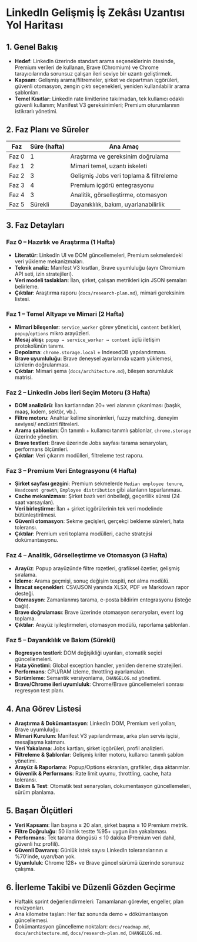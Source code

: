 <!-- docs/roadmap.md -->
# LinkedIn Gelişmiş İş Zekâsı Uzantısı Yol Haritası

## 1. Genel Bakış

- **Hedef**: LinkedIn üzerinde standart arama seçeneklerinin ötesinde, Premium verileri de kullanan, Brave (Chromium) ve Chrome tarayıcılarında sorunsuz çalışan ileri seviye bir uzantı geliştirmek.
- **Kapsam**: Gelişmiş arama/filtremeler, şirket ve departman içgörüleri, güvenli otomasyon, zengin çıktı seçenekleri, yeniden kullanılabilir arama şablonları.
- **Temel Kısıtlar**: LinkedIn rate limitlerine takılmadan, tek kullanıcı odaklı güvenli kullanım; Manifest V3 gereksinimleri; Premium oturumlarının istikrarlı yönetimi.

## 2. Faz Planı ve Süreler

| Faz | Süre (hafta) | Ana Amaç |
| --- | --- | --- |
| Faz 0 | 1 | Araştırma ve gereksinim doğrulama |
| Faz 1 | 2 | Mimari temel, uzantı iskeleti |
| Faz 2 | 3 | Gelişmiş Jobs veri toplama & filtreleme |
| Faz 3 | 4 | Premium içgörü entegrasyonu |
| Faz 4 | 3 | Analitik, görselleştirme, otomasyon |
| Faz 5 | Sürekli | Dayanıklılık, bakım, uyarlanabilirlik |

## 3. Faz Detayları

### Faz 0 – Hazırlık ve Araştırma (1 Hafta)

- **Literatür**: LinkedIn UI ve DOM güncellemeleri, Premium sekmelerdeki veri yükleme mekanizmaları.
- **Teknik analiz**: Manifest V3 kısıtları, Brave uyumluluğu (aynı Chromium API seti, izin stratejileri).
- **Veri modeli taslakları**: İlan, şirket, çalışan metrikleri için JSON şemaları belirleme.
- **Çıktılar**: Araştırma raporu (`docs/research-plan.md`), mimari gereksinim listesi.

### Faz 1 – Temel Altyapı ve Mimari (2 Hafta)

- **Mimari bileşenler**: `service_worker` görev yöneticisi, `content` betikleri, `popup`/`options` mikro arayüzleri.
- **Mesaj akışı**: `popup ↔ service_worker ↔ content` üçlü iletişim protokolünün tanımı.
- **Depolama**: `chrome.storage.local` + IndexedDB yapılandırması.
- **Brave uyumluluğu**: Brave deneysel ayarlarında uzantı yüklemesi, izinlerin doğrulanması.
- **Çıktılar**: Mimari şema (`docs/architecture.md`), bileşen sorumluluk matrisi.

### Faz 2 – LinkedIn Jobs İleri Seçim Motoru (3 Hafta)

- **DOM analizörü**: İlan kartlarından 20+ veri alanının çıkarılması (başlık, maaş, kıdem, sektör, vb.).
- **Filtre motoru**: Anahtar kelime sinonimleri, fuzzy matching, deneyim seviyesi/ endüstri filtreleri.
- **Arama şablonları**: Ön tanımlı + kullanıcı tanımlı şablonlar, `chrome.storage` üzerinde yönetim.
- **Brave testleri**: Brave üzerinde Jobs sayfası tarama senaryoları, performans ölçümleri.
- **Çıktılar**: Veri çıkarım modülleri, filtreleme test raporu.

### Faz 3 – Premium Veri Entegrasyonu (4 Hafta)

- **Şirket sayfası gezgini**: Premium sekmelerde `Median employee tenure`, `Headcount growth`, `Employee distribution` gibi alanların toparlanması.
- **Cache mekanizması**: Şirket bazlı veri önbelleği, geçerlilik süresi (24 saat varsayılan).
- **Veri birleştirme**: İlan + şirket içgörülerinin tek veri modelinde bütünleştirilmesi.
- **Güvenli otomasyon**: Sekme geçişleri, gerçekçi bekleme süreleri, hata toleransı.
- **Çıktılar**: Premium veri toplama modülleri, cache stratejisi dokümantasyonu.

### Faz 4 – Analitik, Görselleştirme ve Otomasyon (3 Hafta)

- **Arayüz**: Popup arayüzünde filtre rozetleri, grafiksel özetler, gelişmiş sıralama.
- **İzleme**: Arama geçmişi, sonuç değişim tespiti, not alma modülü.
- **İhracat seçenekleri**: CSV/JSON yanında XLSX, PDF ve Markdown rapor desteği.
- **Otomasyon**: Zamanlanmış tarama, e-posta bildirim entegrasyonu (isteğe bağlı).
- **Brave doğrulaması**: Brave üzerinde otomasyon senaryoları, event log toplama.
- **Çıktılar**: Arayüz iyileştirmeleri, otomasyon modülü, raporlama şablonları.

### Faz 5 – Dayanıklılık ve Bakım (Sürekli)

- **Regresyon testleri**: DOM değişikliği uyarıları, otomatik seçici güncellemeleri.
- **Hata yönetimi**: Global exception handler, yeniden deneme stratejileri.
- **Performans**: CPU/RAM izleme, throttling ayarlamaları.
- **Sürümleme**: Semantik versiyonlama, `CHANGELOG.md` yönetimi.
- **Brave/Chrome ileri uyumluluk**: Chrome/Brave güncellemeleri sonrası regresyon test planı.

## 4. Ana Görev Listesi

- **Araştırma & Dokümantasyon**: LinkedIn DOM, Premium veri yolları, Brave uyumluluğu.
- **Mimari Kurulum**: Manifest V3 yapılandırması, arka plan servis işçisi, mesajlaşma katmanı.
- **Veri Yakalama**: Jobs kartları, şirket içgörüleri, profil analizleri.
- **Filtreleme & Şablonlar**: Gelişmiş kriter motoru, kullanıcı tanımlı şablon yönetimi.
- **Arayüz & Raporlama**: Popup/Options ekranları, grafikler, dışa aktarımlar.
- **Güvenlik & Performans**: Rate limit uyumu, throttling, cache, hata toleransı.
- **Bakım & Test**: Otomatik test senaryoları, dokumentasyon güncellemeleri, sürüm planlama.

## 5. Başarı Ölçütleri

- **Veri Kapsamı**: İlan başına ≥ 20 alan, şirket başına ≥ 10 Premium metrik.
- **Filtre Doğruluğu**: 50 ilanlık testte %95+ uygun ilan yakalaması.
- **Performans**: Tek tarama döngüsü ≤ 10 dakika (Premium veri dahil, güvenli hız profili).
- **Güvenli Davranış**: Günlük istek sayısı LinkedIn toleranslarının ≤ %70'inde, uyarı/ban yok.
- **Uyumluluk**: Chrome 128+ ve Brave güncel sürümü üzerinde sorunsuz çalışma.

## 6. İlerleme Takibi ve Düzenli Gözden Geçirme

- Haftalık sprint değerlendirmeleri: Tamamlanan görevler, engeller, plan revizyonları.
- Ana kilometre taşları: Her faz sonunda demo + dökümantasyon güncellemesi.
- Dokümantasyon güncelleme noktaları: `docs/roadmap.md`, `docs/architecture.md`, `docs/research-plan.md`, `CHANGELOG.md`.
